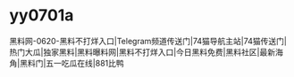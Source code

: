 # yy0701a
黑料网-0620-黑料不打烊入口|Telegram频道传送门|74猫导航主站|74猫传送门|热门大瓜|独家黑料|黑料曝料网|黑料不打烊入口|今日黑料免费|黑料社区|最新海角|黑料门|五一吃瓜在线|881比鸭
